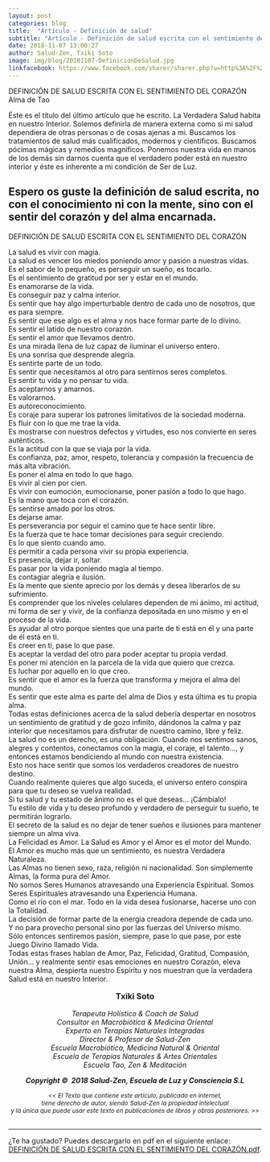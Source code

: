 ```yaml
---
layout: post
categories: blog
title:  "Artículo - Definición de salud"
subtitle: "Artículo - Definición de salud escrita con el sentimiento del corazón"
date: 2018-11-07 13:00:27
author: Salud-Zen, Txiki Soto
image: img/blog/20181107-DefinicionDeSalud.jpg
linkfacebook: https://www.facebook.com/sharer/sharer.php?u=http%3A%2F%2Fwww.salud-zen.com%2Fblog%2F2018%2F11%2F07%2Farticulo-definicion-de-salud.html&amp;src=sdkpreparse
---
```

DEFINICIÓN DE SALUD ESCRITA CON EL SENTIMIENTO DEL CORAZÓN
Alma de Tao

Éste es el título del último artículo que he escrito. La Verdadera Salud habita en nuestro Interior. Solemos definirla de manera externa como si mi salud dependiera de otras personas o de cosas ajenas a mi. Buscamos los tratamientos de salud más cualificados, modernos y científicos. Buscamos pócimas mágicas y remedios magníficos. Ponemos nuestra vida en manos de los demás sin darnos cuenta que el verdadero poder está en nuestro interior y éste es inherente a mi condición de Ser de Luz.

Espero os guste la definición de salud escrita, no con el conocimiento ni con la mente, sino con el sentir del corazón y del alma encarnada.
 --------------------------------------------------------

DEFINICIÓN DE SALUD ESCRITA CON EL SENTIMIENTO DEL CORAZÓN

La salud es vivir con magia.  
La salud es vencer los miedos poniendo amor y pasión a nuestras vidas.  
Es el sabor de lo pequeño, es perseguir un sueño, es tocarlo.  
Es el sentimiento de gratitud por ser y estar en el mundo.  
Es enamorarse de la vida.  
Es conseguir paz y calma interior.  
Es sentir que hay algo imperturbable dentro de cada uno de nosotros, que es para siempre.  
Es sentir que ese algo es el alma y nos hace formar parte de lo divino.  
Es sentir el latido de nuestro corazón.  
Es sentir el amor que llevamos dentro.  
Es una mirada llena de luz capaz de iluminar el universo entero.  
Es una sonrisa que desprende alegría.  
Es sentirte parte de un todo.  
Es sentir que necesitamos al otro para sentirnos seres completos.  
Es sentir tu vida y no pensar tu vida.  
Es aceptarnos y amarnos.   
Es valorarnos.  
Es autoreconocimiento.  
Es coraje para superar los patrones limitativos de la sociedad moderna.  
Es fluir con lo que me trae la vida.  
Es mostrarse con nuestros defectos y virtudes, eso nos convierte en seres auténticos.  
Es la actitud con la que se viaja por la vida.  
Es confianza, paz, amor, respeto, tolerancia y compasión la frecuencia de más alta vibración.  
Es poner el alma en todo lo que hago.  
Es vivir al cien por cien.  
Es vivir con eumoción, eumocionarse, poner pasión a todo lo que hago.  
Es la mano que toca con el corazón.  
Es sentirse amado por los otros.  
Es dejarse amar.  
Es perseverancia por seguir el camino que te hace sentir libre.  
Es la fuerza que te hace tomar decisiones para seguir creciendo.  
Es lo que siento cuando amo.  
Es permitir a cada persona vivir su propia experiencia.  
Es presencia, dejar ir, soltar.  
Es pasar por la vida poniendo magia al tiempo.  
Es contagiar alegría e ilusión.  
Es la mente que siente aprecio por los demás y desea liberarlos de su sufrimiento.  
Es comprender que los niveles celulares dependen de mi ánimo, mi actitud, mi forma de ser y vivir, de la confianza depositada en uno mismo y en el proceso de la vida.  
Es ayudar al otro porque sientes que una parte de ti está en él y una parte de él está en ti.  
Es creer en ti, pase lo que pase.  
Es aceptar la verdad del otro para poder aceptar tu propia verdad.  
Es poner mi atención en la parcela de la vida que quiero que crezca.  
Es luchar por aquello en lo que creo.  
Es sentir que el amor es la fuerza que transforma y mejora el alma del mundo.  
Es sentir que este alma es parte del alma de Dios y esta última es tu propia alma.  
Todas estas definiciones acerca de la salud debería despertar en nosotros un sentimiento de gratitud y de gozo infinito, dándonos la calma y paz interior que necesitamos para disfrutar de nuestro camino, libre y feliz.  
La salud no es un derecho, es una obligación. Cuando nos sentimos sanos, alegres y contentos, conectamos con la magia, el coraje, el talento…, y entonces estamos bendiciendo al mundo con nuestra existencia.  
Esto nos hace sentir que somos los verdaderos creadores de nuestro destino.  
Cuando realmente quieres que algo suceda, el universo entero conspira para que tu deseo se vuelva realidad.  
Si tu salud y tu estado de ánimo no es el que deseas…   ¡Cámbialo!  
Tu estilo de vida y tu deseo profundo y verdadero de perseguir tu sueño, te permitirán lograrlo.  
El secreto de la salud es no dejar de tener sueños e ilusiones para mantener siempre un alma viva.  
La Felicidad es Amor. La Salud es Amor y el Amor es el motor del Mundo.  
El Amor es mucho más que un sentimiento, es nuestra Verdadera Naturaleza.  
Las Almas no tienen sexo, raza, religión ni nacionalidad. Son simplemente Almas, la forma pura del Amor.  
No somos Seres Humanos atravesando una Experiencia Espiritual. Somos Seres Espirituales atravesando una Experiencia Humana.  
Como el río con el mar. Todo en la vida desea fusionarse, hacerse uno con la Totalidad.  
La decisión de formar parte de la energía creadora depende de cada uno.  
Y no para provecho personal sino por las fuerzas del Universo mismo.  
Sólo entonces sentiremos pasión, siempre, pase lo que pase, por este Juego Divino llamado Vida.  
Todas estas frases hablan de Amor, Paz, Felicidad, Gratitud, Compasión, Unión… y realmente sentir esas emociones en nuestro Corazón, eleva nuestra Alma, despierta nuestro Espíritu y nos muestran que la verdadera Salud está en nuestro Interior.



<p style="text-align:center;font-size:16px">
<b>Txiki Soto </b></p>

<p style="text-align:center;font-size:14px"> <i>
Terapeuta Holístico & Coach de Salud<br>
Consultor en Macrobiótica & Medicina Oriental<br>
Experto en Terapias Naturales Integradas <br>
Director & Profesor de Salud-Zen<br>
Escuela Macrobiótica, Medicina Natural & Oriental<br>
Escuela de Terapias Naturales & Artes Orientales<br>
Escuela Tao, Zen & Meditación
</i> </p>

<p style="text-align:center;font-size:14px"> <i><b>Copyright ©  2018 Salud-Zen, Escuela de Luz y Consciencia S.L</b></i></p>

<p style="text-align:center;font-size:12px"><i> << El Texto que contiene este artículo, publicado en internet,<br>  tiene derecho de autor, siendo Salud-Zen la propiedad intelectual<br>  y la única que puede usar este texto en publicaciones de libros y obras posteriores. >>
<br><br>
</i>
</p>


---
¿Te ha gustado? Puedes descargarlo en pdf en el siguiente enlace: [DEFINICIÓN DE SALUD ESCRITA CON EL SENTIMIENTO DEL CORAZÓN.pdf][descarga].



[descarga]: {{site.url}}{{site.baseurl}}/img/blog/2018-11-07-articulo-definicion-de-salud.pdf
